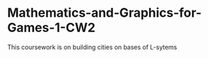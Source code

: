 # Mathematics-and-Graphics-for-Games-1-CW2
 This coursework is on building cities on bases of L-sytems
